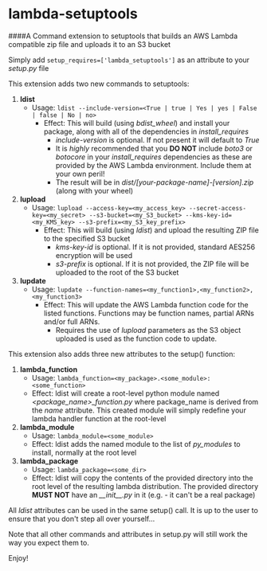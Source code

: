 # lambda-setuptools

####A Command extension to setuptools that builds an AWS Lambda compatible zip file and uploads it to an S3 bucket

Simply add `setup_requires=['lambda_setuptools']` as an attribute to your _setup.py_ file

This extension adds two new commands to setuptools:

1. **ldist**
    * Usage: `ldist --include-version=<True | true | Yes | yes | False | false | No | no>`
        * Effect: This will build (using _bdist_wheel_) and install your package, along with all of the dependencies in _install_requires_
            * _include-version_ is optional. If not present it will default to _True_
            * It is _highly_ recommended that you **DO NOT** include _boto3_ or _botocore_ in your _install_requires_ dependencies as these are provided by the AWS Lambda environment. Include them at your own peril! 
            * The result will be in _dist/[your-package-name]-[version].zip_ (along with your wheel)
2. **lupload**
    * Usage: `lupload --access-key=<my_access_key> --secret-access-key=<my_secret> --s3-bucket=<my_S3_bucket> --kms-key-id=<my_KMS_key> --s3-prefix=<my_S3_key_prefix>`
        * Effect: This will build (using _ldist_) and upload the resulting ZIP file to the specified S3 bucket
            * _kms-key-id_ is optional. If it is not provided, standard AES256 encryption will be used
            * _s3-prefix_ is optional. If it is not provided, the ZIP file will be uploaded to the root of the S3 bucket
3. **lupdate**
    * Usage: `lupdate --function-names=<my_function1>,<my_function2>,<my_function3>`
        * Effect: This will update the AWS Lambda function code for the listed functions. Functions may be function names, partial ARNs and/or full ARNs.
            * Requires the use of *lupload* parameters as the S3 object uploaded is used as the function code to update.

This extension also adds three new attributes to the setup() function:

1. **lambda_function**
    * Usage: `lambda_function=<my_package>.<some_module>:<some_function>`
    * Effect: ldist will create a root-level python module named *<package_name>_function.py* where package_name is derived from the _name_ attribute. This created module will simply redefine your lambda handler function at the root-level
2. **lambda_module**
    * Usage: `lambda_module=<some_module>`
    * Effect: ldist adds the named module to the list of _py_modules_ to install, normally at the root level
3. **lambda_package**
    * Usage: `lambda_package=<some_dir>`
    * Effect: ldist will copy the contents of the provided directory into the root level of the resulting lambda distribution. The provided directory **MUST NOT** have an *\_\_init__.py* in it (e.g. - it can't be a real package)

All _ldist_ attributes can be used in the same setup() call. It is up to the user to ensure that you don't step all over yourself...

Note that all other commands and attributes in setup.py will still work the way you expect them to.

Enjoy!

